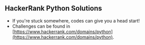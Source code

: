 ## HackerRank Python Solutions

- If you're stuck somewhere, codes can give you a head start!
- Challenges can be found in [https://www.hackerrank.com/domains/python](https://www.hackerrank.com/domains/python).
